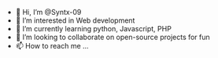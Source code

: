 - 👋 Hi, I’m @Syntx-09
- 👀 I’m interested in Web development 
- 🌱 I’m currently learning python, Javascript, PHP 
- 💞️ I’m looking to collaborate on open-source projects for fun
- 📫 How to reach me ...

<!---
Syntx-09/Syntx-09 is a ✨ special ✨ repository because its `README.md` (this file) appears on your GitHub profile.
You can click the Preview link to take a look at your changes.
--->
